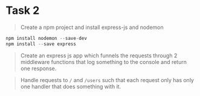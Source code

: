 # Task 2
> Create a npm project and install express-js and nodemon
```js
npm install nodemon --save-dev
npm install --save express
```
> Create an express js app which funnels the requests through 2 middleware functions that log something to the console and return one response.

> Handle requests to `/` and `/users` such that each request only has only one handler that does something with it.